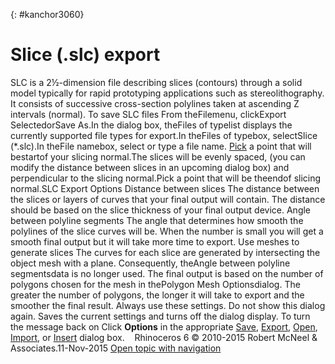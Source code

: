 ---
---

{: #kanchor3060}
# Slice (.slc) export
SLC is a 2½-dimension file describing slices (contours) through a solid model typically for rapid prototyping applications such as stereolithography. It consists of successive cross-section polylines taken at ascending Z intervals (normal).
To save SLC files
From theFilemenu, clickExport SelectedorSave As.In the dialog box, theFiles of typelist displays the currently supported file types for export.In theFiles of typebox, selectSlice (*.slc).In theFile namebox, select or type a file name. [Pick](pick-location.html) a point that will bestartof your slicing normal.The slices will be evenly spaced, (you can modify the distance between slices in an upcoming dialog box) and perpendicular to the slicing normal.Pick a point that will be theendof slicing normal.SLC Export Options
Distance between slices
The distance between the slices or layers of curves that your final output will contain. The distance should be based on the slice thickness of your final output device.
Angle between polyline segments
The angle that determines how smooth the polylines of the slice curves will be. When the number is small you will get a smooth final output but it will take more time to export.
Use meshes to generate slices
The curves for each slice are generated by intersecting the object mesh with a plane. Consequently, theAngle between polyline segmentsdata is no longer used. The final output is based on the number of polygons chosen for the mesh in thePolygon Mesh Optionsdialog. The greater the number of polygons, the longer it will take to export and the smoother the final result.
Always use these settings. Do not show this dialog again.
Saves the current settings and turns off the dialog display.
To turn the message back on
Click **Options** in the appropriate [Save](save.html), [Export](export.html), [Open](open.html), [Import](import.html), or [Insert](insert.html) dialog box.&#160;
&#160;
Rhinoceros 6 © 2010-2015 Robert McNeel &amp; Associates.11-Nov-2015
 [Open topic with navigation](slice-slc-export.html) 

